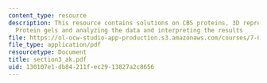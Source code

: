 ```yaml
---
content_type: resource
description: This resource contains solutions on CBS proteins, 3D representation,
  Protein gels and analyzing the data and interpreting the results
file: https://ol-ocw-studio-app-production.s3.amazonaws.com/courses/7-014-introductory-biology-spring-2005/130107e1db84211fec2913827a2c8656_section3_ak.pdf
file_type: application/pdf
resourcetype: Document
title: section3_ak.pdf
uid: 130107e1-db84-211f-ec29-13827a2c8656
---
```

